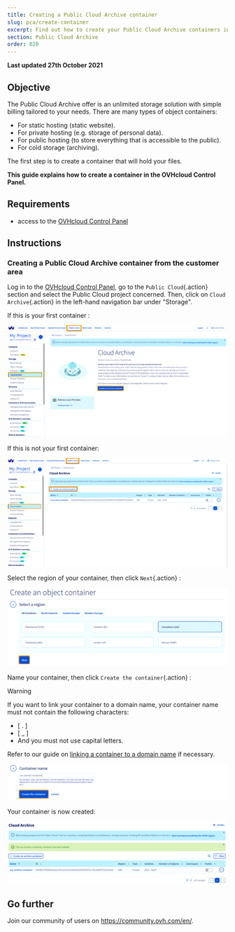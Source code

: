 ```yaml
---
title: Creating a Public Cloud Archive container
slug: pca/create-container
excerpt: Find out how to create your Public Cloud Archive containers in the OVHcloud Control Panel
section: Public Cloud Archive
order: 020
---
```


**Last updated 27th October 2021**

## Objective

The Public Cloud Archive offer is an unlimited storage solution with simple billing tailored to your needs. There are many types of object containers:

- For static hosting (static website).
- For private hosting (e.g. storage of personal data).
- For public hosting (to store everything that is accessible to the public).
- For cold storage (archiving).

The first step is to create a container that will hold your files. 

**This guide explains how to create a container in the OVHcloud Control Panel.**

## Requirements

- access to the [OVHcloud Control Panel](https://ca.ovh.com/auth/?action=gotomanager&from=https://www.ovh.com/sg/&ovhSubsidiary=sg)

## Instructions

### Creating a Public Cloud Archive container from the customer area

Log in to the [OVHcloud Control Panel](https://ca.ovh.com/auth/?action=gotomanager&from=https://www.ovh.com/sg/&ovhSubsidiary=sg), go to the `Public Cloud`{.action} section and select the Public Cloud project concerned. Then, click on `Cloud Archive`{.action} in the left-hand navigation bar under "Storage".

If this is your first container :

![pca dashboard](images/create-container-20211006094158312.png)

If this is not your first container:

![pca dashboard](images/create-container-20211006094851682.png)

Select the region of your container, then click `Next`{.action} :

![select a region](images/create-container-20211006094448923.png)

Name your container, then click `Create the container`{.action} :

> [!warning]
>
> If you want to link your container to a domain name, your container name must not contain the following characters:
> - [ . ]
> - [ _ ]
> - And you must not use capital letters.
>  
> Refer to our guide on [linking a container to a domain name](https://docs.ovh.com/sg/en/storage/pcs/link-domain/) if necessary.
>

![container name](images/create-container-20211006094550334.png)

Your container is now created:

![container created](images/create-container-20211006094630754.png)

## Go further

Join our community of users on <https://community.ovh.com/en/>.
